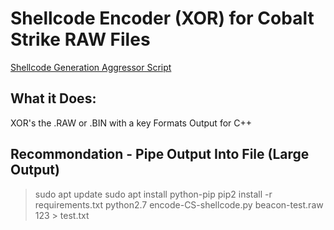 # Shellcode Encoder (XOR) for Cobalt Strike RAW Files   

[Shellcode Generation Aggressor Script](https://github.com/RCStep/CSSG)

## What it Does:
XOR's the .RAW or .BIN with a key
Formats Output for C++  

## Recommondation - Pipe Output Into File (Large Output)   
> sudo apt update
> sudo apt install python-pip
> pip2 install -r requirements.txt
> python2.7 encode-CS-shellcode.py beacon-test.raw 123 > test.txt 
